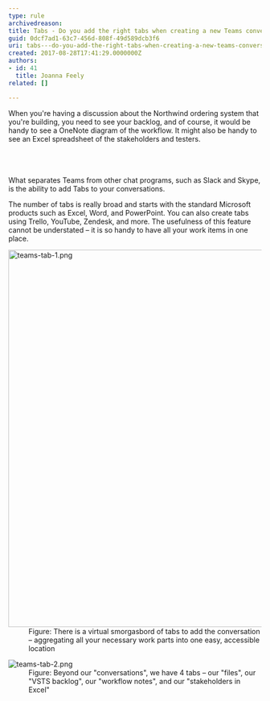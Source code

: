 ```yaml
---
type: rule
archivedreason: 
title: Tabs - Do you add the right tabs when creating a new Teams conversation?
guid: 0dcf7ad1-63c7-456d-808f-49d589dcb3f6
uri: tabs---do-you-add-the-right-tabs-when-creating-a-new-teams-conversation
created: 2017-08-28T17:41:29.0000000Z
authors:
- id: 41
  title: Joanna Feely
related: []

---
```



​​When you're having a discussion about the Northwind ordering system that you're building, you need to see your backlog, and of course, it would be handy to see a OneNote diagram of the workflow. It might also be handy to see an Excel spreadsheet of the stakeholders and testers.<br><br>
<br><excerpt class='endintro'></excerpt><br>
<p>What separates Teams from other chat programs, such as Slack and Skype, is the ability to add Tabs to your conversations.</p><p>The number of tabs is really broad and starts with the standard Microsoft products such as Excel, Word, and PowerPoint. You can also create tabs using Trello, YouTube, Zendesk, and more. The usefulness of this feature cannot be understated – it is so handy to have all your work items in one place.​​<br></p><dl class="image"><dt>
            <img src="/PublishingImages/teams-tab-1.png" alt="teams-tab-1.png" style="width&#58;750px;" />
         </dt><dd>Figure&#58; There is a virtual smorgasbord of tabs to add the conversation – aggregating all your necessary work parts into one easy, accessible location</dd></dl><dl class="image"><dt>
            <img src="/PublishingImages/teams-tab-2.png" alt="teams-tab-2.png" />
         </dt><dd>Figure&#58; Beyond our &quot;​​conversations&quot;, we have 4 tabs – our &quot;files&quot;, our &quot;VSTS backlog&quot;, our &quot;workflow notes&quot;, and our &quot;stakeholders in Excel&quot;</dd></dl>


